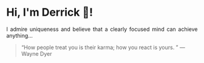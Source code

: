 # Hi, I'm Derrick 👋!
<p align="justify">I admire uniqueness and believe that a clearly focused mind can achieve anything...</p> 
<!-- #quote-start -->
<blockquote>&ldquo;How people treat you is their karma; how you react is yours. &rdquo; &mdash; <footer>Wayne Dyer</footer></blockquote>
<!-- #quote-end -->
